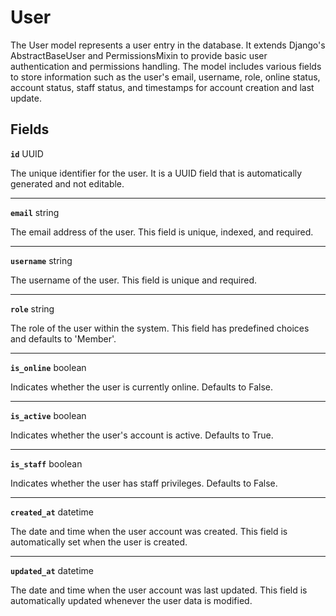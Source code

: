 # User <Badge type="danger" text="model" />

The User model represents a user entry in the database. It extends Django's AbstractBaseUser and PermissionsMixin to provide basic user authentication and permissions handling. The model includes various fields to store information such as the user's email, username, role, online status, account status, staff status, and timestamps for account creation and last update.

## Fields

**`id`** UUID

The unique identifier for the user. It is a UUID field that is automatically generated and not editable.

---

**`email`** string

The email address of the user. This field is unique, indexed, and required.

---

**`username`** string

The username of the user. This field is unique and required.

---

**`role`** string

The role of the user within the system. This field has predefined choices and defaults to 'Member'.

---

**`is_online`** boolean

Indicates whether the user is currently online. Defaults to False.

---

**`is_active`** boolean

Indicates whether the user's account is active. Defaults to True.

---

**`is_staff`** boolean

Indicates whether the user has staff privileges. Defaults to False.

---

**`created_at`** datetime

The date and time when the user account was created. This field is automatically set when the user is created.

---

**`updated_at`** datetime

The date and time when the user account was last updated. This field is automatically updated whenever the user data is modified.
